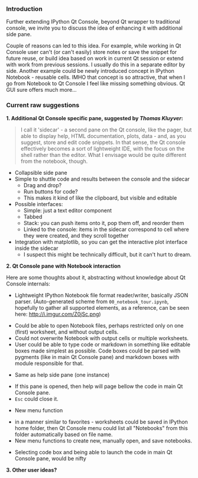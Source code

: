   
### Introduction

Further extending IPython Qt Console, beyond Qt wrapper to traditional console, we invite you to discuss the idea of enhancing it with additional side pane.

Couple of reasons can led to this idea.
For example, while working in Qt Console user can't (or can't easily) store notes or save the snippet for future reuse, or build idea based on work in current Qt session or extend with work from previous sessions. I usually do this in a separate editor by side.
Another example could be newly introduced concept in IPython Notebook - reusable cells. IMHO that concept is so attractive, that when I go from Notebook to Qt Console I feel like missing something obvious.
Qt GUI sure offers much more...

### Current raw suggestions

**1. Additional Qt Console specific pane, suggested by _Thomas Kluyver_:**
	
> I call it 'sidecar' - a second pane on the Qt console, like the pager, but able to display help, HTML documentation, plots, data - and, as you suggest, store and edit code snippets. In that sense, the Qt console effectively becomes a sort of lightweight IDE, with the focus on the shell rather than the editor. What I envisage would be quite different from the notebook, though.

* Collapsible side pane
* Simple to shuttle code and results between the console and the sidecar
  - Drag and drop?
  - Run buttons for code?
  - This makes it kind of like the clipboard, but visible and editable
* Possible interfaces:
  - Simple: just a text editor component
  - Tabbed
  - Stack: you can push items onto it, pop them off, and reorder them
  - Linked to the console: items in the sidecar correspond to cell where they were created, and they scroll together
* Integration with matplotlib, so you can get the interactive plot interface inside the sidecar
  - I suspect this might be technically difficult, but it can't hurt to dream.

**2. Qt Console pane with Notebook interaction**

Here are some thoughts about it, abstracting without knowledge about Qt Console internals:

* Lightweight IPython Notebook file format reader/writer, basically JSON parser. (Auto-generated scheme from `00_notebook_tour.ipynb`, hopefully to gather all supported elements, as a reference, can be seen here: <http://i.imgur.com/Z0jSc.png>)

 - Could be able to open Notebook files, perhaps restricted only on one (first) worksheet, and without output cells. 
 - Could not overwrite Notebook with output cells or multiple worksheets.  
 - User could be able to type code or markdown in something like editable boxes made simplest as possible. Code boxes could be parsed with pygments (like in main Qt Console pane) and markdown boxes with module responsible for that.  
  
* Same as help side pane (one instance) 
 - If this pane is opened, then help will page bellow the code in main Qt Console pane. 
 - `Esc` could close it.   
  
* New menu function
 - in a manner similar to favorites - worksheets could be saved in IPython home folder, then Qt Console menu could list all "Notebooks" from this folder automatically based on file name. 
 - New menu functions to create new, manually open, and save notebooks.  
  
* Selecting code box and being able to launch the code in main Qt Console pane, would be nifty


**3. Other user ideas?**

